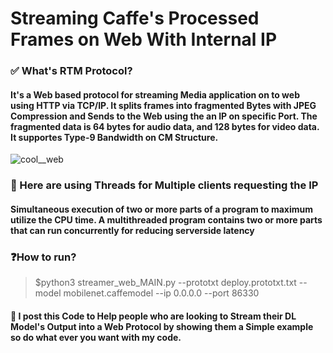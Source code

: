 # Streaming Caffe's Processed Frames on Web With Internal IP
### ✅ What's RTM Protocol?
#### It's a Web based protocol for streaming Media application on to web using HTTP via TCP/IP. It splits frames into fragmented Bytes with JPEG Compression and Sends to the Web using the an IP on specific Port. The fragmented data is 64 bytes for audio data, and 128 bytes for video data. It supportes Type-9 Bandwidth on CM Structure.
![cool__web](https://user-images.githubusercontent.com/30565388/64517212-815e7e80-d30d-11e9-8381-a9c2c629300a.png)
### 🧵 Here are using Threads for Multiple clients requesting the IP
#### Simultaneous execution of two or more parts of a program to maximum utilize the CPU time. A multithreaded program contains two or more parts that can run concurrently for reducing serverside latency
### ❓How to run?
> $python3 streamer_web_MAIN.py --prototxt deploy.prototxt.txt --model mobilenet.caffemodel --ip 0.0.0.0 --port 86330
#### 📝 I post this Code to Help people who are looking to Stream their DL Model's Output into a Web Protocol by showing them a Simple example so do what ever you want with my code.
